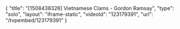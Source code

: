 {
    "title": "[1508438326] Vietnamese Clams - Gordon Ramsay",
    "type": "solo",
    "layout": "iframe-static",
    "videoId": "123179391",
    "url": "\/tvpembed\/123179391"
}